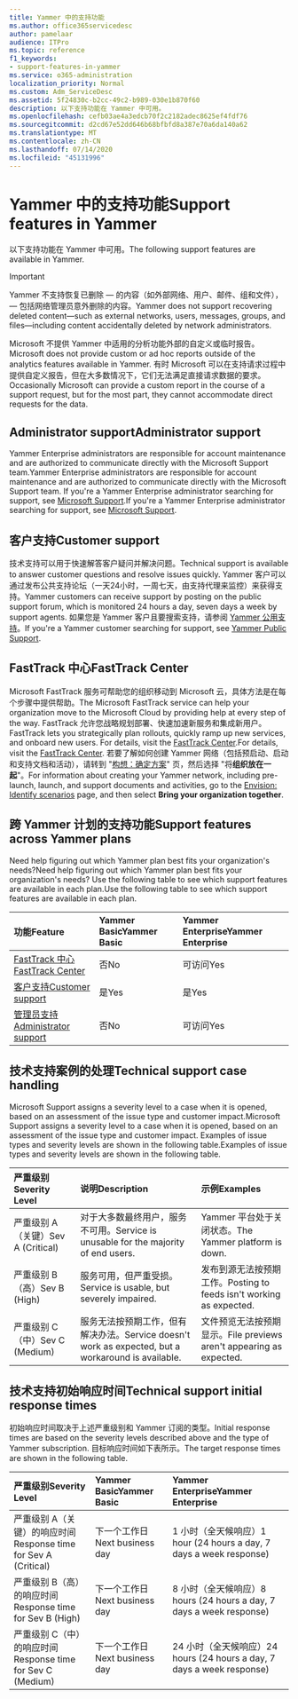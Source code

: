 ```yaml
---
title: Yammer 中的支持功能
ms.author: office365servicedesc
author: pamelaar
audience: ITPro
ms.topic: reference
f1_keywords:
- support-features-in-yammer
ms.service: o365-administration
localization_priority: Normal
ms.custom: Adm_ServiceDesc
ms.assetid: 5f24830c-b2cc-49c2-b989-030e1b870f60
description: 以下支持功能在 Yammer 中可用。
ms.openlocfilehash: cefb03ae4a3edcb70f2c2182adec8625ef4fdf76
ms.sourcegitcommit: d2cd67e52dd646b68bfbfd8a387e70a6da140a62
ms.translationtype: MT
ms.contentlocale: zh-CN
ms.lasthandoff: 07/14/2020
ms.locfileid: "45131996"
---
```

# <a name="support-features-in-yammer"></a><span data-ttu-id="81c8c-103">Yammer 中的支持功能</span><span class="sxs-lookup"><span data-stu-id="81c8c-103">Support features in Yammer</span></span>

<span data-ttu-id="81c8c-104">以下支持功能在 Yammer 中可用。</span><span class="sxs-lookup"><span data-stu-id="81c8c-104">The following support features are available in Yammer.</span></span>
  
> [!IMPORTANT]
> <span data-ttu-id="81c8c-105">Yammer 不支持恢复已删除 &mdash; 的内容（如外部网络、用户、邮件、组和文件）， &mdash; 包括网络管理员意外删除的内容。</span><span class="sxs-lookup"><span data-stu-id="81c8c-105">Yammer does not support recovering deleted content&mdash;such as external networks, users, messages, groups, and files&mdash;including content accidentally deleted by network administrators.</span></span>
>
> <span data-ttu-id="81c8c-106">Microsoft 不提供 Yammer 中适用的分析功能外部的自定义或临时报告。</span><span class="sxs-lookup"><span data-stu-id="81c8c-106">Microsoft does not provide custom or ad hoc reports outside of the analytics features available in Yammer.</span></span> <span data-ttu-id="81c8c-107">有时 Microsoft 可以在支持请求过程中提供自定义报告，但在大多数情况下，它们无法满足直接请求数据的要求。</span><span class="sxs-lookup"><span data-stu-id="81c8c-107">Occasionally Microsoft can provide a custom report in the course of a support request, but for the most part, they cannot accommodate direct requests for the data.</span></span>

## <a name="administrator-support"></a><span data-ttu-id="81c8c-108">Administrator support</span><span class="sxs-lookup"><span data-stu-id="81c8c-108">Administrator support</span></span>

<span data-ttu-id="81c8c-109">Yammer Enterprise administrators are responsible for account maintenance and are authorized to communicate directly with the Microsoft Support team.</span><span class="sxs-lookup"><span data-stu-id="81c8c-109">Yammer Enterprise administrators are responsible for account maintenance and are authorized to communicate directly with the Microsoft Support team.</span></span> <span data-ttu-id="81c8c-110">If you're a Yammer Enterprise administrator searching for support, see [Microsoft Support](https://go.microsoft.com/fwlink/p/?LinkId=330922).</span><span class="sxs-lookup"><span data-stu-id="81c8c-110">If you're a Yammer Enterprise administrator searching for support, see [Microsoft Support](https://go.microsoft.com/fwlink/p/?LinkId=330922).</span></span>

## <a name="customer-support"></a><span data-ttu-id="81c8c-111">客户支持</span><span class="sxs-lookup"><span data-stu-id="81c8c-111">Customer support</span></span>

<span data-ttu-id="81c8c-112">技术支持可以用于快速解答客户疑问并解决问题。</span><span class="sxs-lookup"><span data-stu-id="81c8c-112">Technical support is available to answer customer questions and resolve issues quickly.</span></span> <span data-ttu-id="81c8c-113">Yammer 客户可以通过发布公共支持论坛（一天24小时，一周七天，由支持代理来监控）来获得支持。</span><span class="sxs-lookup"><span data-stu-id="81c8c-113">Yammer customers can receive support by posting on the public support forum, which is monitored 24 hours a day, seven days a week by support agents.</span></span> <span data-ttu-id="81c8c-114">如果您是 Yammer 客户且要搜索支持，请参阅 [Yammer 公用支持](https://go.microsoft.com/fwlink/p/?LinkId=330921)。</span><span class="sxs-lookup"><span data-stu-id="81c8c-114">If you're a Yammer customer searching for support, see [Yammer Public Support](https://go.microsoft.com/fwlink/p/?LinkId=330921).</span></span>
   
## <a name="fasttrack-center"></a><span data-ttu-id="81c8c-115">FastTrack 中心</span><span class="sxs-lookup"><span data-stu-id="81c8c-115">FastTrack Center</span></span>

<span data-ttu-id="81c8c-116">Microsoft FastTrack 服务可帮助您的组织移动到 Microsoft 云，具体方法是在每个步骤中提供帮助。</span><span class="sxs-lookup"><span data-stu-id="81c8c-116">The Microsoft FastTrack service can help your organization move to the Microsoft Cloud by providing help at every step of the way.</span></span> <span data-ttu-id="81c8c-117">FastTrack 允许您战略规划部署、快速加速新服务和集成新用户。</span><span class="sxs-lookup"><span data-stu-id="81c8c-117">FastTrack lets you strategically plan rollouts, quickly ramp up new services, and onboard new users.</span></span> <span data-ttu-id="81c8c-118">For details, visit the [FastTrack Center](https://go.microsoft.com/fwlink/?LinkID=518597&amp;clcid=0x409).</span><span class="sxs-lookup"><span data-stu-id="81c8c-118">For details, visit the [FastTrack Center](https://go.microsoft.com/fwlink/?LinkID=518597&amp;clcid=0x409).</span></span> <span data-ttu-id="81c8c-119">若要了解如何创建 Yammer 网络（包括预启动、启动和支持文档和活动），请转到 "[构想：确定方案](https://fasttrack.microsoft.com/office/envision/identify-scenarios)" 页，然后选择 "将**组织放在一起**"。</span><span class="sxs-lookup"><span data-stu-id="81c8c-119">For information about creating your Yammer network, including pre-launch, launch, and support documents and activities, go to the [Envision: Identify scenarios](https://fasttrack.microsoft.com/office/envision/identify-scenarios) page, and then select **Bring your organization together**.</span></span>

## <a name="support-features-across-yammer-plans"></a><span data-ttu-id="81c8c-120">跨 Yammer 计划的支持功能</span><span class="sxs-lookup"><span data-stu-id="81c8c-120">Support features across Yammer plans</span></span>

<span data-ttu-id="81c8c-121">Need help figuring out which Yammer plan best fits your organization's needs?</span><span class="sxs-lookup"><span data-stu-id="81c8c-121">Need help figuring out which Yammer plan best fits your organization's needs?</span></span> <span data-ttu-id="81c8c-122">Use the following table to see which support features are available in each plan.</span><span class="sxs-lookup"><span data-stu-id="81c8c-122">Use the following table to see which support features are available in each plan.</span></span>
  
|<span data-ttu-id="81c8c-123">**功能**</span><span class="sxs-lookup"><span data-stu-id="81c8c-123">**Feature**</span></span>|<span data-ttu-id="81c8c-124">**Yammer Basic**</span><span class="sxs-lookup"><span data-stu-id="81c8c-124">**Yammer Basic**</span></span>|<span data-ttu-id="81c8c-125">**Yammer Enterprise**</span><span class="sxs-lookup"><span data-stu-id="81c8c-125">**Yammer Enterprise**</span></span>|
|:-----|:-----|:-----|
|[<span data-ttu-id="81c8c-126">FastTrack 中心</span><span class="sxs-lookup"><span data-stu-id="81c8c-126">FastTrack Center</span></span>](https://go.microsoft.com/fwlink/?LinkID=518597&amp;clcid=0x409) <br/> |<span data-ttu-id="81c8c-127">否</span><span class="sxs-lookup"><span data-stu-id="81c8c-127">No</span></span>  <br/> |<span data-ttu-id="81c8c-128">可访问</span><span class="sxs-lookup"><span data-stu-id="81c8c-128">Yes</span></span>  <br/> |
|[<span data-ttu-id="81c8c-129">客户支持</span><span class="sxs-lookup"><span data-stu-id="81c8c-129">Customer support</span></span>](support-features-in-yammer.md#customer-support) <br/> |<span data-ttu-id="81c8c-130">是</span><span class="sxs-lookup"><span data-stu-id="81c8c-130">Yes</span></span>  <br/> |<span data-ttu-id="81c8c-131">是</span><span class="sxs-lookup"><span data-stu-id="81c8c-131">Yes</span></span>  <br/> |
|[<span data-ttu-id="81c8c-132">管理员支持</span><span class="sxs-lookup"><span data-stu-id="81c8c-132">Administrator support</span></span>](support-features-in-yammer.md#administrator-support) <br/> |<span data-ttu-id="81c8c-133">否</span><span class="sxs-lookup"><span data-stu-id="81c8c-133">No</span></span>  <br/> |<span data-ttu-id="81c8c-134">可访问</span><span class="sxs-lookup"><span data-stu-id="81c8c-134">Yes</span></span>  <br/> |
 
## <a name="technical-support-case-handling"></a><span data-ttu-id="81c8c-135">技术支持案例的处理</span><span class="sxs-lookup"><span data-stu-id="81c8c-135">Technical support case handling</span></span>

<span data-ttu-id="81c8c-136">Microsoft Support assigns a severity level to a case when it is opened, based on an assessment of the issue type and customer impact.</span><span class="sxs-lookup"><span data-stu-id="81c8c-136">Microsoft Support assigns a severity level to a case when it is opened, based on an assessment of the issue type and customer impact.</span></span> <span data-ttu-id="81c8c-137">Examples of issue types and severity levels are shown in the following table.</span><span class="sxs-lookup"><span data-stu-id="81c8c-137">Examples of issue types and severity levels are shown in the following table.</span></span> 
  
|<span data-ttu-id="81c8c-138">**严重级别**</span><span class="sxs-lookup"><span data-stu-id="81c8c-138">**Severity Level**</span></span>|<span data-ttu-id="81c8c-139">**说明**</span><span class="sxs-lookup"><span data-stu-id="81c8c-139">**Description**</span></span>|<span data-ttu-id="81c8c-140">**示例**</span><span class="sxs-lookup"><span data-stu-id="81c8c-140">**Examples**</span></span>|
|:-----|:-----|:-----|
|<span data-ttu-id="81c8c-141">严重级别 A（关键）</span><span class="sxs-lookup"><span data-stu-id="81c8c-141">Sev A (Critical)</span></span>  <br/> |<span data-ttu-id="81c8c-142">对于大多数最终用户，服务不可用。</span><span class="sxs-lookup"><span data-stu-id="81c8c-142">Service is unusable for the majority of end users.</span></span>  <br/> |<span data-ttu-id="81c8c-143">Yammer 平台处于关闭状态。</span><span class="sxs-lookup"><span data-stu-id="81c8c-143">The Yammer platform is down.</span></span>  <br/> |
|<span data-ttu-id="81c8c-144">严重级别 B（高）</span><span class="sxs-lookup"><span data-stu-id="81c8c-144">Sev B (High)</span></span>  <br/> |<span data-ttu-id="81c8c-145">服务可用，但严重受损。</span><span class="sxs-lookup"><span data-stu-id="81c8c-145">Service is usable, but severely impaired.</span></span>  <br/> |<span data-ttu-id="81c8c-146">发布到源无法按预期工作。</span><span class="sxs-lookup"><span data-stu-id="81c8c-146">Posting to feeds isn't working as expected.</span></span>  <br/> |
|<span data-ttu-id="81c8c-147">严重级别 C（中）</span><span class="sxs-lookup"><span data-stu-id="81c8c-147">Sev C (Medium)</span></span>  <br/> |<span data-ttu-id="81c8c-148">服务无法按预期工作，但有解决办法。</span><span class="sxs-lookup"><span data-stu-id="81c8c-148">Service doesn't work as expected, but a workaround is available.</span></span>  <br/> |<span data-ttu-id="81c8c-149">文件预览无法按预期显示。</span><span class="sxs-lookup"><span data-stu-id="81c8c-149">File previews aren't appearing as expected.</span></span>  <br/> |

## <a name="technical-support-initial-response-times"></a><span data-ttu-id="81c8c-150">技术支持初始响应时间</span><span class="sxs-lookup"><span data-stu-id="81c8c-150">Technical support initial response times</span></span>

<span data-ttu-id="81c8c-151">初始响应时间取决于上述严重级别和 Yammer 订阅的类型。</span><span class="sxs-lookup"><span data-stu-id="81c8c-151">Initial response times are based on the severity levels described above and the type of Yammer subscription.</span></span> <span data-ttu-id="81c8c-152">目标响应时间如下表所示。</span><span class="sxs-lookup"><span data-stu-id="81c8c-152">The target response times are shown in the following table.</span></span>
  
|<span data-ttu-id="81c8c-153">**严重级别**</span><span class="sxs-lookup"><span data-stu-id="81c8c-153">**Severity Level**</span></span>|<span data-ttu-id="81c8c-154">**Yammer Basic**</span><span class="sxs-lookup"><span data-stu-id="81c8c-154">**Yammer Basic**</span></span>|<span data-ttu-id="81c8c-155">**Yammer Enterprise**</span><span class="sxs-lookup"><span data-stu-id="81c8c-155">**Yammer Enterprise**</span></span>|
|:-----|:-----|:-----|
|<span data-ttu-id="81c8c-156">严重级别 A（关键）的响应时间</span><span class="sxs-lookup"><span data-stu-id="81c8c-156">Response time for Sev A (Critical)</span></span>  <br/> |<span data-ttu-id="81c8c-157">下一个工作日</span><span class="sxs-lookup"><span data-stu-id="81c8c-157">Next business day</span></span>  <br/> |<span data-ttu-id="81c8c-158">1 小时（全天候响应）</span><span class="sxs-lookup"><span data-stu-id="81c8c-158">1 hour (24 hours a day, 7 days a week response)</span></span>  <br/> |
|<span data-ttu-id="81c8c-159">严重级别 B（高）的响应时间</span><span class="sxs-lookup"><span data-stu-id="81c8c-159">Response time for Sev B (High)</span></span>  <br/> |<span data-ttu-id="81c8c-160">下一个工作日</span><span class="sxs-lookup"><span data-stu-id="81c8c-160">Next business day</span></span>  <br/> |<span data-ttu-id="81c8c-161">8 小时（全天候响应）</span><span class="sxs-lookup"><span data-stu-id="81c8c-161">8 hours (24 hours a day, 7 days a week response)</span></span>  <br/> |
|<span data-ttu-id="81c8c-162">严重级别 C（中）的响应时间</span><span class="sxs-lookup"><span data-stu-id="81c8c-162">Response time for Sev C (Medium)</span></span>  <br/> |<span data-ttu-id="81c8c-163">下一个工作日</span><span class="sxs-lookup"><span data-stu-id="81c8c-163">Next business day</span></span>  <br/> |<span data-ttu-id="81c8c-164">24 小时（全天候响应）</span><span class="sxs-lookup"><span data-stu-id="81c8c-164">24 hours (24 hours a day, 7 days a week response)</span></span>  <br/> |
